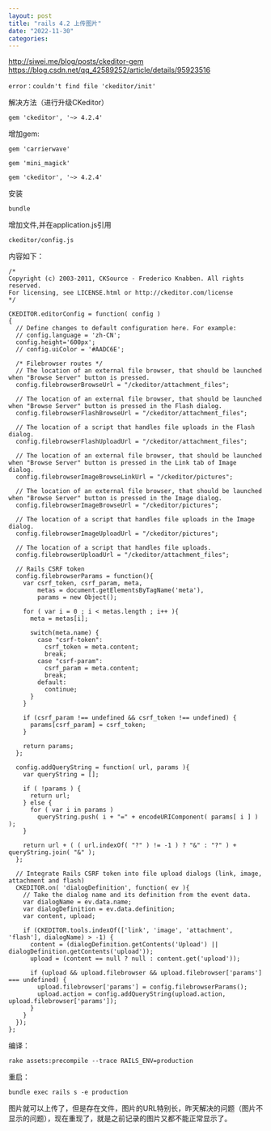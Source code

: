 ```yaml
---
layout: post
title: "rails 4.2 上传图片"
date: "2022-11-30"
categories: 
---
```

<p><a href="http://siwei.me/blog/posts/ckeditor-gem">http://siwei.me/blog/posts/ckeditor-gem</a> <a href="https://blog.csdn.net/qq_42589252/article/details/95923516">https://blog.csdn.net/qq_42589252/article/details/95923516</a></p>

<pre>
<code>error：couldn&#39;t find file &#39;ckeditor/init&#39;</code></pre>

<p>解决方法（进行升级CKeditor）</p>

<pre>
<code>gem &#39;ckeditor&#39;, &#39;~&gt; 4.2.4&#39;</code></pre>

<p>增加gem:</p>

<pre>
<code>gem &#39;carrierwave&#39;

gem &#39;mini_magick&#39;

gem &#39;ckeditor&#39;, &#39;~&gt; 4.2.4&#39;</code></pre>

<p>安装</p>

<pre>
<code>bundle</code></pre>

<p>增加文件,并在application.js引用</p>

<pre>
<code>ckeditor/config.js</code></pre>

<p>内容如下：</p>

<pre>
<code>/*
Copyright (c) 2003-2011, CKSource - Frederico Knabben. All rights reserved.
For licensing, see LICENSE.html or http://ckeditor.com/license
*/

CKEDITOR.editorConfig = function( config )
{
  // Define changes to default configuration here. For example:
  // config.language = &#39;zh-CN&#39;;
  config.height=&#39;600px&#39;;
  // config.uiColor = &#39;#AADC6E&#39;;

  /* Filebrowser routes */
  // The location of an external file browser, that should be launched when &quot;Browse Server&quot; button is pressed.
  config.filebrowserBrowseUrl = &quot;/ckeditor/attachment_files&quot;;

  // The location of an external file browser, that should be launched when &quot;Browse Server&quot; button is pressed in the Flash dialog.
  config.filebrowserFlashBrowseUrl = &quot;/ckeditor/attachment_files&quot;;

  // The location of a script that handles file uploads in the Flash dialog.
  config.filebrowserFlashUploadUrl = &quot;/ckeditor/attachment_files&quot;;

  // The location of an external file browser, that should be launched when &quot;Browse Server&quot; button is pressed in the Link tab of Image dialog.
  config.filebrowserImageBrowseLinkUrl = &quot;/ckeditor/pictures&quot;;

  // The location of an external file browser, that should be launched when &quot;Browse Server&quot; button is pressed in the Image dialog.
  config.filebrowserImageBrowseUrl = &quot;/ckeditor/pictures&quot;;

  // The location of a script that handles file uploads in the Image dialog.
  config.filebrowserImageUploadUrl = &quot;/ckeditor/pictures&quot;;

  // The location of a script that handles file uploads.
  config.filebrowserUploadUrl = &quot;/ckeditor/attachment_files&quot;;

  // Rails CSRF token
  config.filebrowserParams = function(){
    var csrf_token, csrf_param, meta,
        metas = document.getElementsByTagName(&#39;meta&#39;),
        params = new Object();

    for ( var i = 0 ; i &lt; metas.length ; i++ ){
      meta = metas[i];

      switch(meta.name) {
        case &quot;csrf-token&quot;:
          csrf_token = meta.content;
          break;
        case &quot;csrf-param&quot;:
          csrf_param = meta.content;
          break;
        default:
          continue;
      }
    }

    if (csrf_param !== undefined &amp;&amp; csrf_token !== undefined) {
      params[csrf_param] = csrf_token;
    }

    return params;
  };

  config.addQueryString = function( url, params ){
    var queryString = [];

    if ( !params ) {
      return url;
    } else {
      for ( var i in params )
        queryString.push( i + &quot;=&quot; + encodeURIComponent( params[ i ] ) );
    }

    return url + ( ( url.indexOf( &quot;?&quot; ) != -1 ) ? &quot;&amp;&quot; : &quot;?&quot; ) + queryString.join( &quot;&amp;&quot; );
  };

  // Integrate Rails CSRF token into file upload dialogs (link, image, attachment and flash)
  CKEDITOR.on( &#39;dialogDefinition&#39;, function( ev ){
    // Take the dialog name and its definition from the event data.
    var dialogName = ev.data.name;
    var dialogDefinition = ev.data.definition;
    var content, upload;

    if (CKEDITOR.tools.indexOf([&#39;link&#39;, &#39;image&#39;, &#39;attachment&#39;, &#39;flash&#39;], dialogName) &gt; -1) {
      content = (dialogDefinition.getContents(&#39;Upload&#39;) || dialogDefinition.getContents(&#39;upload&#39;));
      upload = (content == null ? null : content.get(&#39;upload&#39;));

      if (upload &amp;&amp; upload.filebrowser &amp;&amp; upload.filebrowser[&#39;params&#39;] === undefined) {
        upload.filebrowser[&#39;params&#39;] = config.filebrowserParams();
        upload.action = config.addQueryString(upload.action, upload.filebrowser[&#39;params&#39;]);
      }
    }
  });
};</code></pre>

<p>编译：</p>

<pre>
<code>rake assets:precompile --trace RAILS_ENV=production</code></pre>

<p>重启：</p>

<pre>
<code>bundle exec rails s -e production</code></pre>

<p>图片就可以上传了，但是存在文件，图片的URL特别长，昨天解决的问题（图片不显示的问题），现在重现了，就是之前记录的图片又都不能正常显示了。</p>

<p>&nbsp;</p>


